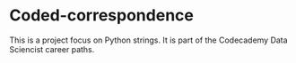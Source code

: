 # Coded-correspondence

This is a project focus on Python strings. It is part of the Codecademy Data Sciencist career paths.
